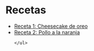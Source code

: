 <html lang="es">
<head>
    <meta charset="UTF-8">
    <meta name="viewport" content="width=device-width, initial-scale=1.0">
    <title>Recetas</title>
    <link rel="stylesheet" href="Style.css">
</head>
<body>
    <h1>Recetas</h1>
    <ul>
        <li><a href="Receta1.html">Receta 1: Cheesecake de oreo</a></li>
        <li><a href="Receta2.html">Receta 2: Pollo a la naranja</a></li>
       
     
    </ul>
</body>
</html>
